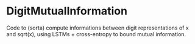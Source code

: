 # DigitMutualInformation
Code to (sorta) compute informations between digit representations of x and sqrt(x), using LSTMs + cross-entropy to bound mutual information.
